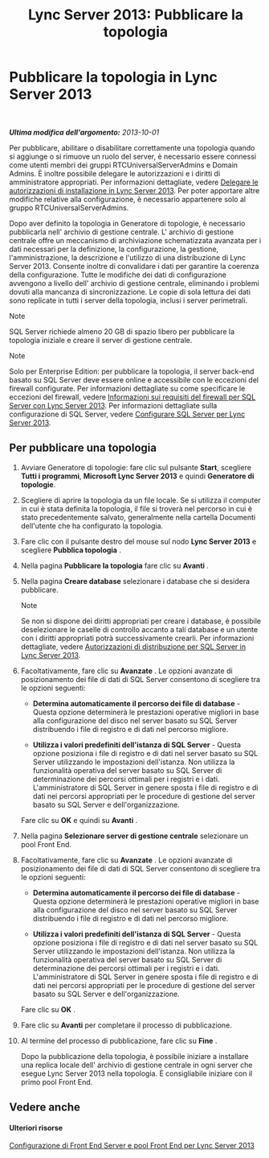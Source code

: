 ﻿---
title: 'Lync Server 2013: Pubblicare la topologia'
TOCTitle: Pubblicare la topologia
ms:assetid: 3b5a744b-b3a8-4538-a55e-e2e4f72dff47
ms:mtpsurl: https://technet.microsoft.com/it-it/library/Gg425880(v=OCS.15)
ms:contentKeyID: 49300250
ms.date: 08/24/2015
mtps_version: v=OCS.15
ms.translationtype: HT
---

# Pubblicare la topologia in Lync Server 2013

 

_**Ultima modifica dell'argomento:** 2013-10-01_

Per pubblicare, abilitare o disabilitare correttamente una topologia quando si aggiunge o si rimuove un ruolo del server, è necessario essere connessi come utenti membri dei gruppi RTCUniversalServerAdmins e Domain Admins. È inoltre possibile delegare le autorizzazioni e i diritti di amministratore appropriati. Per informazioni dettagliate, vedere [Delegare le autorizzazioni di installazione in Lync Server 2013](lync-server-2013-delegate-setup-permissions.md). Per poter apportare altre modifiche relative alla configurazione, è necessario appartenere solo al gruppo RTCUniversalServerAdmins.

Dopo aver definito la topologia in Generatore di topologie, è necessario pubblicarla nell' archivio di gestione centrale. L' archivio di gestione centrale offre un meccanismo di archiviazione schematizzata avanzata per i dati necessari per la definizione, la configurazione, la gestione, l'amministrazione, la descrizione e l'utilizzo di una distribuzione di Lync Server 2013. Consente inoltre di convalidare i dati per garantire la coerenza della configurazione. Tutte le modifiche dei dati di configurazione avvengono a livello dell' archivio di gestione centrale, eliminando i problemi dovuti alla mancanza di sincronizzazione. Le copie di sola lettura dei dati sono replicate in tutti i server della topologia, inclusi i server perimetrali.


> [!NOTE]
> SQL Server richiede almeno 20 GB di spazio libero per pubblicare la topologia iniziale e creare il server di gestione centrale.




> [!NOTE]
> Solo per Enterprise Edition: per pubblicare la topologia, il server back-end basato su SQL Server deve essere online e accessibile con le eccezioni del firewall configurate. Per informazioni dettagliate su come specificare le eccezioni del firewall, vedere <A href="lync-server-2013-understanding-firewall-requirements-for-sql-server.md">Informazioni sui requisiti del firewall per SQL Server con Lync Server 2013</A>. Per informazioni dettagliate sulla configurazione di SQL Server, vedere <A href="lync-server-2013-configure-sql-server-for-lync-server.md">Configurare SQL Server per Lync Server 2013</A>.



## Per pubblicare una topologia

1.  Avviare Generatore di topologie: fare clic sul pulsante **Start**, scegliere **Tutti i programmi**, **Microsoft Lync Server 2013** e quindi **Generatore di topologie**.

2.  Scegliere di aprire la topologia da un file locale. Se si utilizza il computer in cui è stata definita la topologia, il file si troverà nel percorso in cui è stato precedentemente salvato, generalmente nella cartella Documenti dell'utente che ha configurato la topologia.

3.  Fare clic con il pulsante destro del mouse sul nodo **Lync Server 2013** e scegliere **Pubblica topologia** .

4.  Nella pagina **Pubblicare la topologia** fare clic su **Avanti** .

5.  Nella pagina **Creare database** selezionare i database che si desidera pubblicare.
    

    > [!NOTE]
    > Se non si dispone dei diritti appropriati per creare i database, è possibile deselezionare le caselle di controllo accanto a tali database e un utente con i diritti appropriati potrà successivamente crearli. Per informazioni dettagliate, vedere <A href="lync-server-2013-deployment-permissions-for-sql-server.md">Autorizzazioni di distribuzione per SQL Server in Lync Server 2013</A>.



6.  Facoltativamente, fare clic su **Avanzate** . Le opzioni avanzate di posizionamento dei file di dati di SQL Server consentono di scegliere tra le opzioni seguenti:
    
      - **Determina automaticamente il percorso dei file di database** - Questa opzione determinerà le prestazioni operative migliori in base alla configurazione del disco nel server basato su SQL Server distribuendo i file di registro e di dati nel percorso migliore.
    
      - **Utilizza i valori predefiniti dell'istanza di SQL Server** - Questa opzione posiziona i file di registro e di dati nel server basato su SQL Server utilizzando le impostazioni dell'istanza. Non utilizza la funzionalità operativa del server basato su SQL Server di determinazione dei percorsi ottimali per i registri e i dati. L'amministratore di SQL Server in genere sposta i file di registro e di dati nei percorsi appropriati per le procedure di gestione del server basato su SQL Server e dell'organizzazione.
    
    Fare clic su **OK** e quindi su **Avanti** .

7.  Nella pagina **Selezionare server di gestione centrale** selezionare un pool Front End.

8.  Facoltativamente, fare clic su **Avanzate** . Le opzioni avanzate di posizionamento dei file di dati di SQL Server consentono di scegliere tra le opzioni seguenti:
    
      - **Determina automaticamente il percorso dei file di database** - Questa opzione determinerà le prestazioni operative migliori in base alla configurazione del disco nel server basato su SQL Server distribuendo i file di registro e di dati nel percorso migliore.
    
      - **Utilizza i valori predefiniti dell'istanza di SQL Server** - Questa opzione posiziona i file di registro e di dati nel server basato su SQL Server utilizzando le impostazioni dell'istanza. Non utilizza la funzionalità operativa del server basato su SQL Server di determinazione dei percorsi ottimali per i registri e i dati. L'amministratore di SQL Server in genere sposta i file di registro e di dati nei percorsi appropriati per le procedure di gestione del server basato su SQL Server e dell'organizzazione.
    
    Fare clic su **OK** .

9.  Fare clic su **Avanti** per completare il processo di pubblicazione.

10. Al termine del processo di pubblicazione, fare clic su **Fine** .
    
    Dopo la pubblicazione della topologia, è possibile iniziare a installare una replica locale dell' archivio di gestione centrale in ogni server che esegue Lync Server 2013 nella topologia. È consigliabile iniziare con il primo pool Front End.

## Vedere anche

#### Ulteriori risorse

[Configurazione di Front End Server e pool Front End per Lync Server 2013](lync-server-2013-setting-up-front-end-servers-and-front-end-pools.md)

